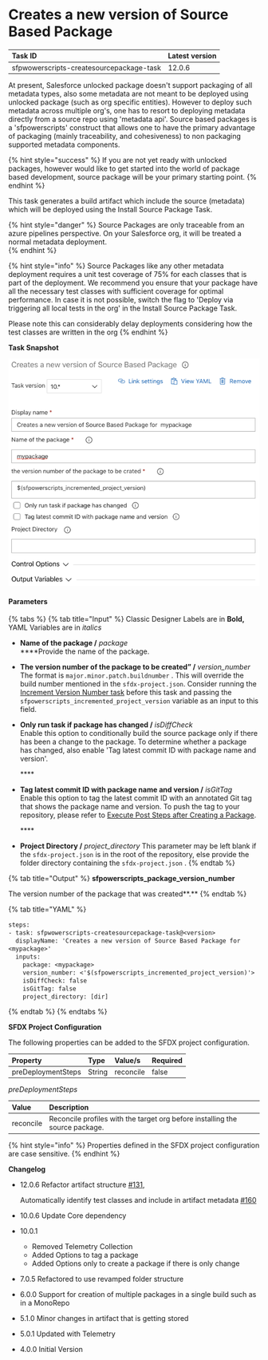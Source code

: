 # Creates a new  version of  Source Based Package

| Task ID | Latest version |
| :--- | :--- |
| sfpwowerscripts-createsourcepackage-task | 12.0.6 |

 At present, Salesforce unlocked package doesn't support packaging  of all  metadata types, also some metadata are not meant to be deployed using unlocked package \(such as org specific entities\). However to deploy such metadata across multiple org's, one has to resort to deploying metadata directly from a source repo using 'metadata api'.  Source based packages is a 'sfpowerscripts' construct  that allows one to have  the primary advantage of packaging \(mainly traceability, and cohesiveness\) to non packaging supported metadata components. 

{% hint style="success" %}
If you are not yet ready with unlocked packages, however would like to get started into the world of package based development, source package will be your primary starting point. 
{% endhint %}

This task generates a  build artifact which include the source \(metadata\) which will be deployed using the Install Source Package Task.

{% hint style="danger" %}
Source Packages are only traceable from an azure pipelines perspective. On your Salesforce org, it will be treated a normal metadata deployment.  
{% endhint %}

{% hint style="info" %}
Source Packages like any other metadata deployment requires a unit test coverage of 75% for each classes that is part of the deployment. We recommend you ensure that your package have all the necessary test classes with sufficient coverage for optimal performance. In case it is not possible, switch the flag to 'Deploy via triggering all local tests in the org' in the Install Source Package Task.  
  
Please note this can considerably delay deployments considering how the test classes are written in the org
{% endhint %}



**Task Snapshot**

![](../../../.gitbook/assets/createsourcepackagesnapshot.png)

#### Parameters

{% tabs %}
{% tab title="Input" %}
Classic Designer Labels are in **Bold,**  YAML Variables are in _italics_

* **Name of the package /** _package_  
  ****Provide the name of the package.

* **The version number of the package to be created” /** _version\_number_  
  The format is `major.minor.patch.buildnumber` . This will override the build number mentioned in the `sfdx-project.json`. Consider running the [Increment Version Number task](../utility-tasks/increment-version-number-of-a-package.md) before this task and passing the `sfpowerscripts_incremented_project_version` variable as an input to this field.

 

* **Only run task if package has changed /** _isDiffCheck_  
  Enable this option to conditionally build the source package only if there has been a change to the package. To determine whether a package has changed, also enable 'Tag latest commit ID with package name and version'.

  \*\*\*\*

* **Tag latest commit ID with package name and version /** _isGitTag_  
  Enable this option to tag the latest commit ID with an annotated Git tag that shows the package name and version. To push the tag to your repository, please refer to [Execute Post Steps after Creating a Package](execute-post-steps-after-creating-a-package.md). 

  \*\*\*\*

* **Project Directory /** _project\_directory_ This parameter may be left blank if the `sfdx-project.json` is in the root of the repository, else provide the folder directory containing the `sfdx-project.json` .
{% endtab %}

{% tab title="Output" %}
**sfpowerscripts\_package\_version\_number**

The version number of the package that was created**.**
{% endtab %}

{% tab title="YAML" %}
```text
steps:
- task: sfpwowerscripts-createsourcepackage-task@<version>
  displayName: 'Creates a new version of Source Based Package for <mypackage>'
  inputs:
    package: <mypackage>
    version_number: <'$(sfpowerscripts_incremented_project_version)'>
    isDiffCheck: false
    isGitTag: false
    project_directory: [dir]
```
{% endtab %}
{% endtabs %}

**SFDX Project Configuration**

The following properties can be added to the SFDX project configuration.

| Property | Type | Value/s | Required |
| :--- | :--- | :--- | :--- |
| preDeploymentSteps | String | reconcile | false |

_preDeploymentSteps_

| Value | Description |
| :--- | :--- |
| reconcile | Reconcile profiles with the target org before installing the source package. |

{% hint style="info" %}
Properties defined in the SFDX project configuration are case sensitive.
{% endhint %}

**Changelog**

* 12.0.6 Refactor artifact structure [\#131](https://github.com/Accenture/sfpowerscripts/pull/131),

  Automatically identify test classes and include in artifact metadata [\#160](https://github.com/Accenture/sfpowerscripts/pull/160)

* 10.0.6 Update Core dependency
* 10.0.1 
  * Removed Telemetry Collection
  * Added Options to tag a package
  * Added Options only to create a package if there is only change
* 7.0.5 Refactored to use revamped folder structure
* 6.0.0 Support for creation of multiple packages in a single build such as in a MonoRepo
* 5.1.0 Minor changes in artifact that is getting stored
* 5.0.1 Updated with Telemetry
* 4.0.0 Initial Version

